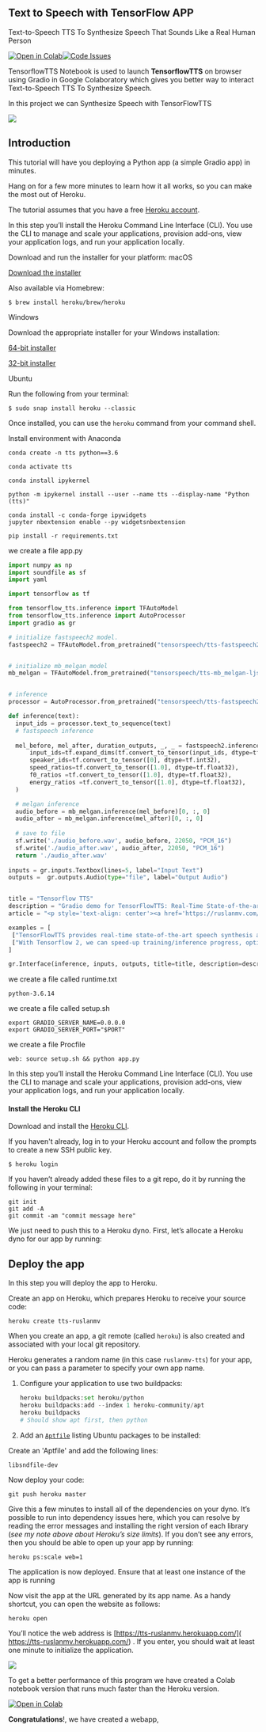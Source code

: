 ## Text to Speech with TensorFlow  APP

Text-to-Speech TTS To Synthesize Speech That Sounds Like a Real Human Person



[![Open in Colab][Colab Badge]](https://colab.research.google.com/github/ruslanmv/TensorflowTTS/blob/master/TensorflowTTS.ipynb)[![Code Issues][Code Issues]](https://github.com/ruslanmv/TensorflowTTS/issues)



TensorflowTTS Notebook is used to launch **TensorflowTTS** on browser using Gradio in Google Colaboratory which gives you better way to interact Text-to-Speech TTS To Synthesize Speech. 



In this project we can Synthesize Speech with TensorFlowTTS 

[![](./assets/images/posts/README/image2.jpg)](https://soundcloud.com/ruslanmv/tensorflowtts)



## Introduction

This tutorial will have you deploying a Python app (a simple Gradio app) in minutes.

Hang on for a few more minutes to learn how it all works, so you can make the most out of Heroku.

The tutorial assumes that you have a free [Heroku account](https://signup.heroku.com/signup/dc).

In this step you’ll install the Heroku Command Line Interface (CLI). You use the CLI to manage and scale your applications, provision add-ons, view your application logs, and run your application locally.

Download and run the installer for your platform: macOS

[Download the installer](https://cli-assets.heroku.com/heroku.pkg)

Also available via Homebrew:

```term
$ brew install heroku/brew/heroku
```

Windows

Download the appropriate installer for your Windows installation:

[64-bit installer](https://cli-assets.heroku.com/heroku-x64.exe)

[32-bit installer](https://cli-assets.heroku.com/heroku-x86.exe)

Ubuntu 

Run the following from your terminal:

```term
$ sudo snap install heroku --classic
```

Once installed, you can use the `heroku` command from your command shell.



Install environment with Anaconda



```
conda create -n tts python==3.6
```

```
conda activate tts
```

```
conda install ipykernel
```

```
python -m ipykernel install --user --name tts --display-name "Python (tts)"
```

```
conda install -c conda-forge ipywidgets
jupyter nbextension enable --py widgetsnbextension
```



```
pip install -r requirements.txt
```



we create a file app.py

```python
import numpy as np
import soundfile as sf
import yaml

import tensorflow as tf

from tensorflow_tts.inference import TFAutoModel
from tensorflow_tts.inference import AutoProcessor
import gradio as gr

# initialize fastspeech2 model.
fastspeech2 = TFAutoModel.from_pretrained("tensorspeech/tts-fastspeech2-ljspeech-en")


# initialize mb_melgan model
mb_melgan = TFAutoModel.from_pretrained("tensorspeech/tts-mb_melgan-ljspeech-en")


# inference
processor = AutoProcessor.from_pretrained("tensorspeech/tts-fastspeech2-ljspeech-en")

def inference(text):
  input_ids = processor.text_to_sequence(text)
  # fastspeech inference
  
  mel_before, mel_after, duration_outputs, _, _ = fastspeech2.inference(
      input_ids=tf.expand_dims(tf.convert_to_tensor(input_ids, dtype=tf.int32), 0),
      speaker_ids=tf.convert_to_tensor([0], dtype=tf.int32),
      speed_ratios=tf.convert_to_tensor([1.0], dtype=tf.float32),
      f0_ratios =tf.convert_to_tensor([1.0], dtype=tf.float32),
      energy_ratios =tf.convert_to_tensor([1.0], dtype=tf.float32),
  )

  # melgan inference
  audio_before = mb_melgan.inference(mel_before)[0, :, 0]
  audio_after = mb_melgan.inference(mel_after)[0, :, 0]
  
  # save to file
  sf.write('./audio_before.wav', audio_before, 22050, "PCM_16")
  sf.write('./audio_after.wav', audio_after, 22050, "PCM_16")
  return './audio_after.wav'
  
inputs = gr.inputs.Textbox(lines=5, label="Input Text")
outputs =  gr.outputs.Audio(type="file", label="Output Audio")


title = "Tensorflow TTS"
description = "Gradio demo for TensorFlowTTS: Real-Time State-of-the-art Speech Synthesis for Tensorflow 2. To use it, simply add your text, or click one of the examples to load them."
article = "<p style='text-align: center'><a href='https://ruslanmv.com/'> Check out more Machine Learning projects at my blog </a> | <a href='https://github.com/ruslanmv/TensorFlowTTS'>Github Repo</a></p>"

examples = [
 ["TensorFlowTTS provides real-time state-of-the-art speech synthesis architectures such as Tacotron-2, Melgan, Multiband-Melgan, FastSpeech, FastSpeech2 based-on TensorFlow 2."],
 ["With Tensorflow 2, we can speed-up training/inference progress, optimizer further by using fake-quantize aware and pruning, make TTS models can be run faster than real-time and be able to deploy on mobile devices or embedded systems."]   
]

gr.Interface(inference, inputs, outputs, title=title, description=description, article=article, examples=examples).launch()
```



we create a file called runtime.txt

```
python-3.6.14
```

we create a file called setup.sh

```
export GRADIO_SERVER_NAME=0.0.0.0 
export GRADIO_SERVER_PORT="$PORT"
```

we create a file Procfile

```
web: source setup.sh && python app.py
```



In this step you’ll install the Heroku Command Line Interface (CLI). You use the CLI to manage and scale your applications, provision add-ons, view your application logs, and run your application locally.

#### Install the Heroku CLI

Download and install the [Heroku CLI](https://devcenter.heroku.com/articles/heroku-command-line).

If you haven't already, log in to your Heroku account and follow the prompts to create a new SSH public key.

```
$ heroku login
```





If you haven’t already added these files to a git repo, do it by running the following in your terminal:

```
git init
git add -A
git commit -am "commit message here"
```

We just need to push this to a Heroku dyno. First, let’s allocate a Heroku dyno for our app by running:





## Deploy the app

In this step you will deploy the app to Heroku.

Create an app on Heroku, which prepares Heroku to receive your source code:

```term
heroku create tts-ruslanmv
```

When you create an app, a git remote (called `heroku`) is also created and associated with your local git repository.

Heroku generates a random name (in this case `ruslanmv-tts`) for your app, or you can pass a parameter to specify your own app name.



1. Configure your application to use two buildpacks:

   ```py
   heroku buildpacks:set heroku/python
   heroku buildpacks:add --index 1 heroku-community/apt
   heroku buildpacks
   # Should show apt first, then python
   ```

2. Add an [`Aptfile`](https://github.com/heroku/heroku-buildpack-apt#aptfile) listing Ubuntu packages to be installed:



Create an 'Aptfile' and add the following lines:



```
libsndfile-dev
```



Now deploy your code:

```term
git push heroku master
```

Give this a few minutes to install all of the dependencies on your dyno. It’s possible to run into dependency issues here, which you can resolve by reading the error messages and installing the right version of each library (*see my note above about Heroku’s size limits*). If you don’t see any errors, then you should be able to open up your app by running:

```
heroku ps:scale web=1
```

The application is now deployed. Ensure that at least one instance of the app is running

Now visit the app at the URL generated by its app name. As a handy shortcut, you can open the website as follows:

```
heroku open
```

 You’ll notice the web address is  [https://tts-ruslanmv.herokuapp.com/]( https://tts-ruslanmv.herokuapp.com/) . If you enter, you should wait at least one minute to initialize the application. 

[![](./assets/images/posts/README/11-1629670848054.jpg)](https://tts-ruslanmv.herokuapp.com/)

To get a better performance of this program we have  created a Colab notebook version that runs much faster than the Heroku version.

[![Open in Colab][Colab Badge]](https://colab.research.google.com/github/ruslanmv/TensorflowTTS/blob/master/TensorflowTTS.ipynb)



**Congratulations**!, we have created  a webapp,







[Colab Badge]:          https://colab.research.google.com/assets/colab-badge.svg
[License-Badge]:        https://img.shields.io/badge/License-MIT-blue.svg
[Notebook]:             https://colab.research.google.com/github/ruslanmv/TensorflowTTS/blob/master/TensorflowTTS.ipynb
[Warning]:              https://img.shields.io/badge/Warning-red
[Code Issues]:          https://img.shields.io/github/issues/ruslanmv/TensorflowTTS/label=Issues